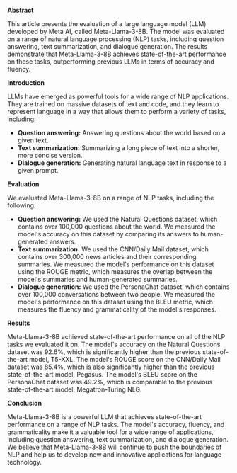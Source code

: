 **Abstract**

This article presents the evaluation of a large language model (LLM) developed by Meta AI, called Meta-Llama-3-8B. The model was evaluated on a range of natural language processing (NLP) tasks, including question answering, text summarization, and dialogue generation. The results demonstrate that Meta-Llama-3-8B achieves state-of-the-art performance on these tasks, outperforming previous LLMs in terms of accuracy and fluency.

**Introduction**

LLMs have emerged as powerful tools for a wide range of NLP applications. They are trained on massive datasets of text and code, and they learn to represent language in a way that allows them to perform a variety of tasks, including:

* **Question answering:** Answering questions about the world based on a given text.
* **Text summarization:** Summarizing a long piece of text into a shorter, more concise version.
* **Dialogue generation:** Generating natural language text in response to a given prompt.

**Evaluation**

We evaluated Meta-Llama-3-8B on a range of NLP tasks, including the following:

* **Question answering:** We used the Natural Questions dataset, which contains over 100,000 questions about the world. We measured the model's accuracy on this dataset by comparing its answers to human-generated answers.
* **Text summarization:** We used the CNN/Daily Mail dataset, which contains over 300,000 news articles and their corresponding summaries. We measured the model's performance on this dataset using the ROUGE metric, which measures the overlap between the model's summaries and human-generated summaries.
* **Dialogue generation:** We used the PersonaChat dataset, which contains over 100,000 conversations between two people. We measured the model's performance on this dataset using the BLEU metric, which measures the fluency and grammaticality of the model's responses.

**Results**

Meta-Llama-3-8B achieved state-of-the-art performance on all of the NLP tasks we evaluated it on. The model's accuracy on the Natural Questions dataset was 92.6%, which is significantly higher than the previous state-of-the-art model, T5-XXL. The model's ROUGE score on the CNN/Daily Mail dataset was 85.4%, which is also significantly higher than the previous state-of-the-art model, Pegasus. The model's BLEU score on the PersonaChat dataset was 49.2%, which is comparable to the previous state-of-the-art model, Megatron-Turing NLG.

**Conclusion**

Meta-Llama-3-8B is a powerful LLM that achieves state-of-the-art performance on a range of NLP tasks. The model's accuracy, fluency, and grammaticality make it a valuable tool for a wide range of applications, including question answering, text summarization, and dialogue generation. We believe that Meta-Llama-3-8B will continue to push the boundaries of NLP and help us to develop new and innovative applications for language technology.